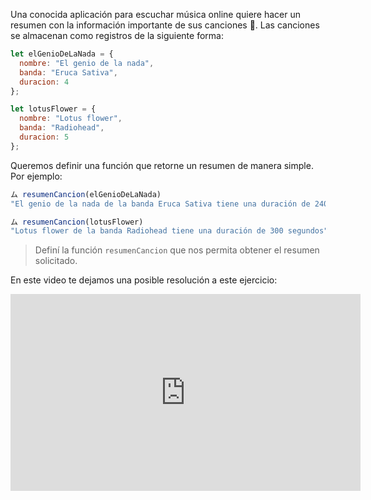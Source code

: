 Una conocida aplicación para escuchar música online quiere hacer un resumen con la información importante de sus canciones :musical_note:. Las canciones se almacenan como registros de la siguiente forma:

``` javascript
let elGenioDeLaNada = {
  nombre: "El genio de la nada",
  banda: "Eruca Sativa",
  duracion: 4
};

let lotusFlower = {
  nombre: "Lotus flower",
  banda: "Radiohead",
  duracion: 5
};
```

Queremos definir una función que retorne un resumen de manera simple. Por ejemplo:

``` javascript
ム resumenCancion(elGenioDeLaNada)
"El genio de la nada de la banda Eruca Sativa tiene una duración de 240 segundos"

ム resumenCancion(lotusFlower)
"Lotus flower de la banda Radiohead tiene una duración de 300 segundos"
```

> Definí la función `resumenCancion` que nos permita obtener el resumen solicitado.

En este video te dejamos una posible resolución a este ejercicio:

<iframe width="560" height="315" src="https://www.youtube.com/embed/nx49Gxnrsmo" title="YouTube video player" frameborder="0" allow="accelerometer; autoplay; clipboard-write; encrypted-media; gyroscope; picture-in-picture" allowfullscreen></iframe>

<style>
  .mu-mono-dropdown {
    display: none;
  }
</style>